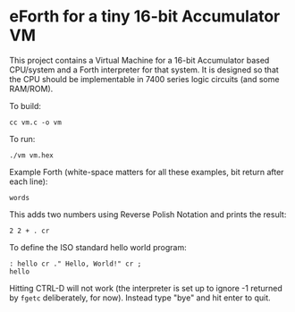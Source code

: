 # eForth for a tiny 16-bit Accumulator VM

This project contains a Virtual Machine for a 16-bit Accumulator based
CPU/system and a Forth interpreter for that system. It is designed so that
the CPU should be implementable in 7400 series logic circuits (and some
RAM/ROM).

To build:

	cc vm.c -o vm

To run:

	./vm vm.hex

Example Forth (white-space matters for all these examples, bit return after
each line):

	words

This adds two numbers using Reverse Polish Notation and prints the result:

	2 2 + . cr

To define the ISO standard hello world program:

	: hello cr ." Hello, World!" cr ;
	hello

Hitting CTRL-D will not work (the interpreter is set up to ignore -1 returned
by `fgetc` deliberately, for now). Instead type "bye" and hit enter to quit.

